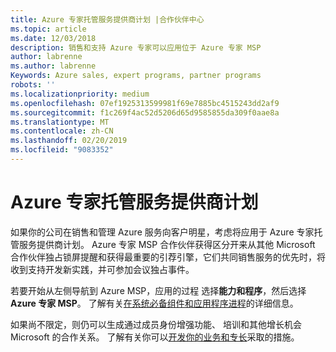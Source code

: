 ```yaml
---
title: Azure 专家托管服务提供商计划 |合作伙伴中心
ms.topic: article
ms.date: 12/03/2018
description: 销售和支持 Azure 专家可以应用位于 Azure 专家 MSP
author: labrenne
ms.author: labrenne
Keywords: Azure sales, expert programs, partner programs
robots: ''
ms.localizationpriority: medium
ms.openlocfilehash: 07ef1925313599981f69e7885bc4515243dd2af9
ms.sourcegitcommit: f1c269f4ac52d5206d65d9585855da309f0aae8a
ms.translationtype: MT
ms.contentlocale: zh-CN
ms.lasthandoff: 02/20/2019
ms.locfileid: "9083352"
---
```

# <a name="azure-expert-managed-services-provider-program"></a>Azure 专家托管服务提供商计划


如果你的公司在销售和管理 Azure 服务向客户明星，考虑将应用于 Azure 专家托管服务提供商计划。 Azure 专家 MSP 合作伙伴获得区分开来从其他 Microsoft 合作伙伴独占锁屏提醒和获得最重要的引荐引擎，它们共同销售服务的优先时，将收到支持开发新实践，并可参加会议独占事件。

若要开始从左侧导航到 Azure MSP，应用的过程 选择**能力和程序**，然后选择**Azure 专家 MSP**。 了解有关[在系统必备组件和应用程序进程](https://partner.microsoft.com/membership/azure-expert-msp)的详细信息。 

如果尚不限定，则仍可以生成通过成员身份增强功能、 培训和其他增长机会 Microsoft 的合作关系。
了解有关你可以[开发你的业务和专长](https://partner.microsoft.com/membership/azure-expert-msp)采取的措施。

